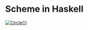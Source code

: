 # Scheme in Haskell

[![CircleCI](https://circleci.com/gh/miguel-vila/scheme-in-haskell.svg?style=svg)](https://circleci.com/gh/miguel-vila/scheme-in-haskell)

